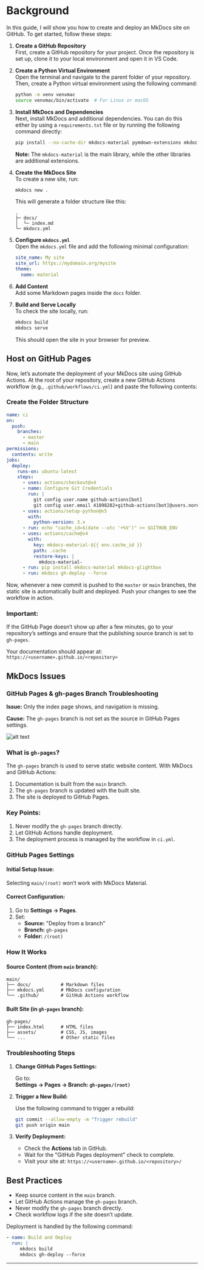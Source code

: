 # Background

In this guide, I will show you how to create and deploy an MkDocs site on GitHub. To get started, follow these steps:

1. **Create a GitHub Repository**  
   First, create a GitHub repository for your project. Once the repository is set up, clone it to your local environment and open it in VS Code.

2. **Create a Python Virtual Environment**  
   Open the terminal and navigate to the parent folder of your repository. Then, create a Python virtual environment using the following command:

   ```bash
   python -m venv venvmac
   source venvmac/bin/activate  # For Linux or macOS
   ```

3. **Install MkDocs and Dependencies**  
   Next, install MkDocs and additional dependencies. You can do this either by using a `requirements.txt` file or by running the following command directly:

   ```bash
   pip install --no-cache-dir mkdocs-material pymdown-extensions mkdocs-glightbox
   ```

   **Note:** The `mkdocs-material` is the main library, while the other libraries are additional extensions.

4. **Create the MkDocs Site**  
   To create a new site, run:

   ```bash
   mkdocs new .
   ```

   This will generate a folder structure like this:

   ```
   .
   ├─ docs/
   │  └─ index.md
   └─ mkdocs.yml
   ```

5. **Configure `mkdocs.yml`**  
   Open the `mkdocs.yml` file and add the following minimal configuration:

   ```yaml
   site_name: My site
   site_url: https://mydomain.org/mysite
   theme:
     name: material
   ```

6. **Add Content**  
   Add some Markdown pages inside the `docs` folder.

7. **Build and Serve Locally**  
   To check the site locally, run:

   ```bash
   mkdocs build
   mkdocs serve
   ```

   This should open the site in your browser for preview.

## Host on GitHub Pages

Now, let’s automate the deployment of your MkDocs site using GitHub Actions. At the root of your repository, create a new GitHub Actions workflow (e.g., `.github/workflows/ci.yml`) and paste the following contents:

### Create the Folder Structure

```yml
name: ci
on:
  push:
    branches:
      - master
      - main
permissions:
  contents: write
jobs:
  deploy:
    runs-on: ubuntu-latest
    steps:
      - uses: actions/checkout@v4
      - name: Configure Git Credentials
        run: |
          git config user.name github-actions[bot]
          git config user.email 41898282+github-actions[bot]@users.noreply.github.com
      - uses: actions/setup-python@v5
        with:
          python-version: 3.x
      - run: echo "cache_id=$(date --utc '+%V')" >> $GITHUB_ENV
      - uses: actions/cache@v4
        with:
          key: mkdocs-material-${{ env.cache_id }}
          path: .cache
          restore-keys: |
            mkdocs-material-
      - run: pip install mkdocs-material mkdocs-glightbox
      - run: mkdocs gh-deploy --force
```

Now, whenever a new commit is pushed to the `master` or `main` branches, the static site is automatically built and deployed. Push your changes to see the workflow in action.

### Important:
If the GitHub Page doesn’t show up after a few minutes, go to your repository’s settings and ensure that the publishing source branch is set to `gh-pages`.

Your documentation should appear at:  
`https://<username>.github.io/<repository>`

## MkDocs Issues

### GitHub Pages & gh-pages Branch Troubleshooting

**Issue:** Only the index page shows, and navigation is missing.

**Cause:** The `gh-pages` branch is not set as the source in GitHub Pages settings.

![alt text](images/image.png)

### What is `gh-pages`?
The `gh-pages` branch is used to serve static website content. With MkDocs and GitHub Actions:
1. Documentation is built from the `main` branch.
2. The `gh-pages` branch is updated with the built site.
3. The site is deployed to GitHub Pages.

### Key Points:
1. Never modify the `gh-pages` branch directly.
2. Let GitHub Actions handle deployment.
3. The deployment process is managed by the workflow in `ci.yml`.

### GitHub Pages Settings

#### Initial Setup Issue:
Selecting `main/(root)` won’t work with MkDocs Material.

#### Correct Configuration:
1. Go to **Settings → Pages**.
2. Set:
   - **Source:** "Deploy from a branch"
   - **Branch:** `gh-pages`
   - **Folder:** `/(root)`

### How It Works

#### Source Content (from `main` branch):
```plaintext
main/
├── docs/           # Markdown files
├── mkdocs.yml      # MkDocs configuration
└── .github/        # GitHub Actions workflow
```

#### Built Site (in `gh-pages` branch):
```plaintext
gh-pages/
├── index.html      # HTML files
├── assets/         # CSS, JS, images
└── ...             # Other static files
```

### Troubleshooting Steps

1. **Change GitHub Pages Settings:**

   Go to:  
   **Settings → Pages → Branch: `gh-pages/(root)`**

2. **Trigger a New Build:**

   Use the following command to trigger a rebuild:

   ```bash
   git commit --allow-empty -m "Trigger rebuild"
   git push origin main
   ```

3. **Verify Deployment:**
   - Check the **Actions** tab in GitHub.
   - Wait for the "GitHub Pages deployment" check to complete.
   - Visit your site at: `https://<username>.github.io/<repository>/`

## Best Practices

- Keep source content in the `main` branch.
- Let GitHub Actions manage the `gh-pages` branch.
- Never modify the `gh-pages` branch directly.
- Check workflow logs if the site doesn’t update.

Deployment is handled by the following command:

```yaml
- name: Build and Deploy
  run: |
     mkdocs build
     mkdocs gh-deploy --force
```

--- 
